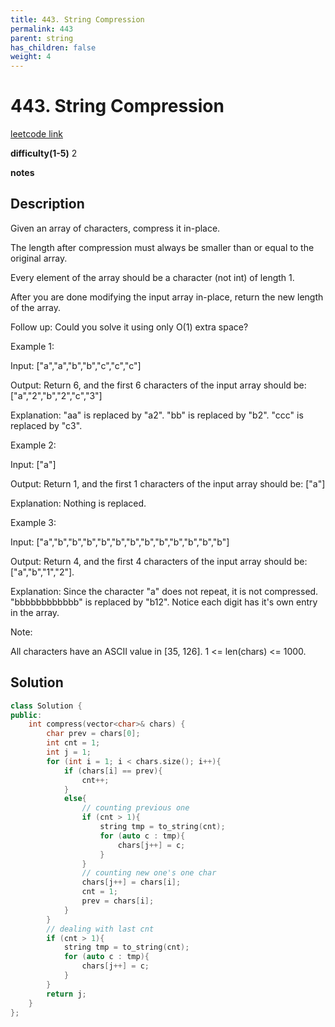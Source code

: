 ```yaml
---
title: 443. String Compression
permalink: 443
parent: string
has_children: false
weight: 4
---
```

# 443. String Compression
[leetcode link](https://leetcode.com/problems/string-compression/)

**difficulty(1-5)** 
2

**notes**   


## Description
Given an array of characters, compress it in-place.

The length after compression must always be smaller than or equal to the original array.

Every element of the array should be a character (not int) of length 1.

After you are done modifying the input array in-place, return the new length of the array.

 
Follow up:
Could you solve it using only O(1) extra space?

 
Example 1:

Input:
["a","a","b","b","c","c","c"]

Output:
Return 6, and the first 6 characters of the input array should be: ["a","2","b","2","c","3"]

Explanation:
"aa" is replaced by "a2". "bb" is replaced by "b2". "ccc" is replaced by "c3".
 

Example 2:

Input:
["a"]

Output:
Return 1, and the first 1 characters of the input array should be: ["a"]

Explanation:
Nothing is replaced.
 

Example 3:

Input:
["a","b","b","b","b","b","b","b","b","b","b","b","b"]

Output:
Return 4, and the first 4 characters of the input array should be: ["a","b","1","2"].

Explanation:
Since the character "a" does not repeat, it is not compressed. "bbbbbbbbbbbb" is replaced by "b12".
Notice each digit has it's own entry in the array.
 

Note:

All characters have an ASCII value in [35, 126].
1 <= len(chars) <= 1000.

## Solution

```c++
class Solution {
public:
    int compress(vector<char>& chars) {
        char prev = chars[0];
        int cnt = 1;
        int j = 1;
        for (int i = 1; i < chars.size(); i++){
            if (chars[i] == prev){
                cnt++;
            }
            else{
                // counting previous one
                if (cnt > 1){
                    string tmp = to_string(cnt);
                    for (auto c : tmp){
                        chars[j++] = c;
                    }
                }
                // counting new one's one char
                chars[j++] = chars[i];
                cnt = 1;
                prev = chars[i];
            }
        }
        // dealing with last cnt
        if (cnt > 1){
            string tmp = to_string(cnt);
            for (auto c : tmp){
                chars[j++] = c;
            }
        }
        return j;
    }
};
```

<!-- 
Default label
{: .label }

Blue label
{: .label .label-blue }

Stable
{: .label .label-green }

New release
{: .label .label-purple }

Coming soon
{: .label .label-yellow }

Deprecated
{: .label .label-red } -->
